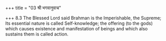 +++
title = "03 श्री भगवानुवाच"

+++
8.3 The Blessed Lord said Brahman is the Imperishable, the Supreme; Its
essential nature is called Self-knowledge; the offering (to the gods)
which causes existence and manifestation of beings and which also
sustains them is called action.
